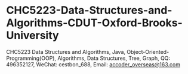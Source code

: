 # CHC5223-Data-Structures-and-Algorithms-CDUT-Oxford-Brooks-University
CHC5223 Data Structures and Algorithms, Java, Object-Oriented-Programming(OOP), Algorithms, Data Structures, Tree, Graph, QQ: 496352127, WeChat: cestbon_688, Email: accoder_overseas@163.com
